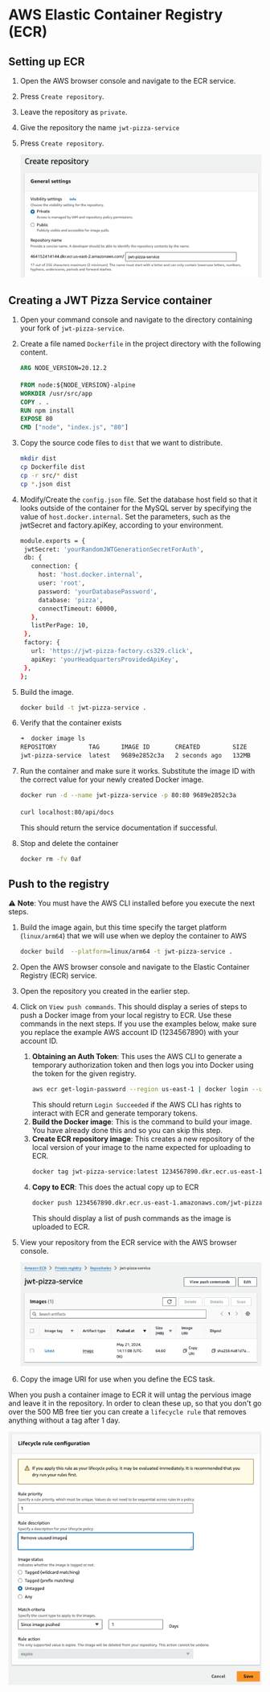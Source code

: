 # AWS Elastic Container Registry (ECR)

## Setting up ECR

1. Open the AWS browser console and navigate to the ECR service.
1. Press `Create repository`.
1. Leave the repository as `private`.
1. Give the repository the name `jwt-pizza-service`
1. Press `Create repository`.

   ![Create repository](createRepository.png)

## Creating a JWT Pizza Service container

1. Open your command console and navigate to the directory containing your fork of `jwt-pizza-service`.
1. Create a file named `Dockerfile` in the project directory with the following content.

   ```dockerFile
   ARG NODE_VERSION=20.12.2

   FROM node:${NODE_VERSION}-alpine
   WORKDIR /usr/src/app
   COPY . .
   RUN npm install
   EXPOSE 80
   CMD ["node", "index.js", "80"]
   ```

1. Copy the source code files to `dist` that we want to distribute.
   ```sh
   mkdir dist
   cp Dockerfile dist
   cp -r src/* dist
   cp *.json dist
   ```
1. Modify/Create the `config.json` file. Set the database host field so that it looks outside of the container for the MySQL server by specifying the value of `host.docker.internal`. Set the parameters, such as the jwtSecret and factory.apiKey, according to your environment.
   ```sh
   module.exports = {
    jwtSecret: 'yourRandomJWTGenerationSecretForAuth',
    db: {
      connection: {
        host: 'host.docker.internal',
        user: 'root',
        password: 'yourDatabasePassword',
        database: 'pizza',
        connectTimeout: 60000,
      },
      listPerPage: 10,
    },
    factory: {
      url: 'https://jwt-pizza-factory.cs329.click',
      apiKey: 'yourHeadquartersProvidedApiKey',
    },
   };
   ```
1. Build the image.
   ```sh
   docker build -t jwt-pizza-service .
   ```
1. Verify that the container exists
   ```sh
   ➜  docker image ls
   REPOSITORY         TAG      IMAGE ID       CREATED         SIZE
   jwt-pizza-service  latest   9689e2852c3a   2 seconds ago   132MB
   ```
1. Run the container and make sure it works. Substitute the image ID with the correct value for your newly created Docker image.

   ```sh
   docker run -d --name jwt-pizza-service -p 80:80 9689e2852c3a

   curl localhost:80/api/docs
   ```

   This should return the service documentation if successful.

1. Stop and delete the container
   ```sh
   docker rm -fv 0af
   ```

## Push to the registry

⚠️ **Note**: You must have the AWS CLI installed before you execute the next steps.

1. Build the image again, but this time specify the target platform (`linux/arm64`) that we will use when we deploy the container to AWS
   ```sh
   docker build  --platform=linux/arm64 -t jwt-pizza-service .
   ```
1. Open the AWS browser console and navigate to the Elastic Container Registry (ECR) service.
1. Open the repository you created in the earlier step.
1. Click on `View push commands`. This should display a series of steps to push a Docker image from your local registry to ECR. Use these commands in the next steps. If you use the examples below, make sure you replace the example AWS account ID (1234567890) with your account ID.
   1. **Obtaining an Auth Token**: This uses the AWS CLI to generate a temporary authorization token and then logs you into Docker using the token for the given registry.
      ```sh
      aws ecr get-login-password --region us-east-1 | docker login --username AWS --password-stdin 1234567890.dkr.ecr.us-east-1.amazonaws.com
      ```
      This should return `Login Succeeded` if the AWS CLI has rights to interact with ECR and generate temporary tokens.
   2. **Build the Docker image**: This is the command to build your image. You have already done this and so you can skip this step.
   3. **Create ECR repository image**: This creates a new repository of the local version of your image to the name expected for uploading to ECR.
      ```sh
      docker tag jwt-pizza-service:latest 1234567890.dkr.ecr.us-east-1.amazonaws.com/jwt-pizza-service:latest
      ```
   4. **Copy to ECR**: This does the actual copy up to ECR
      ```sh
      docker push 1234567890.dkr.ecr.us-east-1.amazonaws.com/jwt-pizza-service:latest
      ```
      This should display a list of push commands as the image is uploaded to ECR.
1. View your repository from the ECR service with the AWS browser console.

   ![View uploaded image](viewUploadedDockerImage.png)

1. Copy the image URI for use when you define the ECS task.

When you push a container image to ECR it will untag the pervious image and leave it in the repository. In order to clean these up, so that you don't go over the 500 MB free tier you can create a `lifecycle rule` that removes anything without a tag after 1 day.

![Lifecycle rule](lifecycleRule.png)
